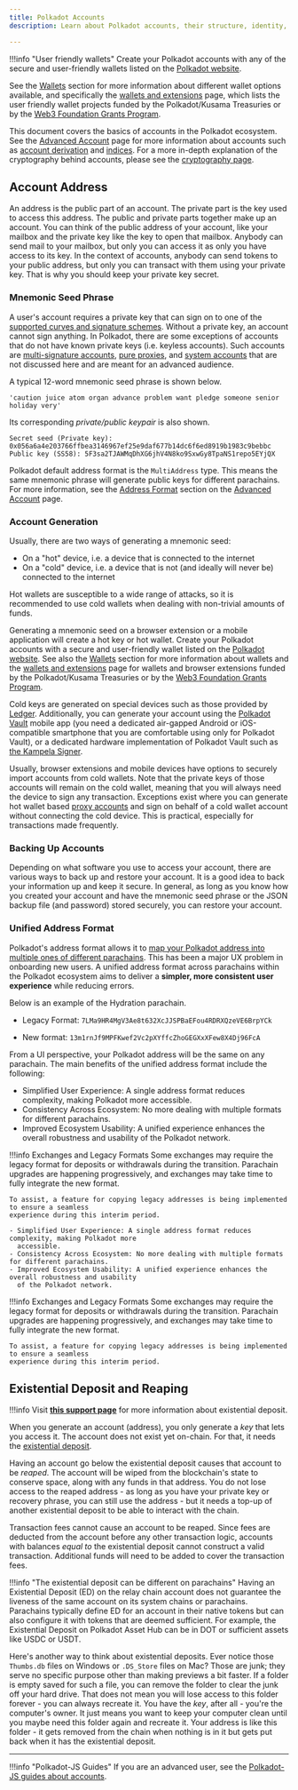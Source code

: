 ```yaml
---
title: Polkadot Accounts
description: Learn about Polkadot accounts, their structure, identity, and how to manage them effectively.

---
```


!!!info "User friendly wallets"
    Create your Polkadot accounts with any of the secure and user-friendly wallets listed on the [Polkadot website](https://www.polkadot.network/ecosystem/wallets/).

See the [Wallets](../general/wallets-and-extensions.md) section for more information about different wallet options
available, and specifically the [wallets and extensions](../general/wallets-and-extensions.md) page,
which lists the user friendly wallet projects funded by the Polkadot/Kusama Treasuries or by the
[Web3 Foundation Grants Program](../general/grants.md).

This document covers the basics of accounts in the Polkadot ecosystem. See the
[Advanced Account](./learn-account-advanced.md) page for more information about accounts such as
[account derivation](./learn-account-advanced.md#derivation-paths) and
[indices](./learn-account-advanced.md#indices). For a more in-depth explanation of the cryptography
behind accounts, please see the [cryptography page](learn-cryptography.md).

## Account Address

An address is the public part of an account. The private part is the key used to access this
address. The public and private parts together make up an account. You can think of the public
address of your account, like your mailbox and the private key like the key to open that mailbox.
Anybody can send mail to your mailbox, but only you can access it as only you have access to its
key. In the context of accounts, anybody can send tokens to your public address, but only you can
transact with them using your private key. That is why you should keep your private key secret.

### Mnemonic Seed Phrase

A user's account requires a private key that can sign on to one of the
[supported curves and signature schemes](../build/build-protocol-info.md#cryptography). Without a
private key, an account cannot sign anything. In Polkadot, there are some exceptions of accounts
that do not have known private keys (i.e. keyless accounts). Such accounts are
[multi-signature accounts](./learn-account-multisig.md),
[pure proxies](./learn-proxies-pure.md), and
[system accounts](./learn-account-advanced.md#system-accounts) that are not discussed here and are
meant for an advanced audience.

A typical 12-word mnemonic seed phrase is shown below.

```
'caution juice atom organ advance problem want pledge someone senior holiday very'
```

Its corresponding _private/public keypair_ is also shown.

```
Secret seed (Private key): 0x056a6a4e203766ffbea3146967ef25e9daf677b14dc6f6ed8919b1983c9bebbc
Public key (SS58): 5F3sa2TJAWMqDhXG6jhV4N8ko9SxwGy8TpaNS1repo5EYjQX
```

Polkadot default address format is the `MultiAddress` type. This means the same mnemonic phrase will
generate public keys for different parachains. For more information, see the
[Address Format](./learn-account-advanced.md#address-format) section on the
[Advanced Account](./learn-account-advanced.md) page.

### Account Generation

Usually, there are two ways of generating a mnemonic seed:

- On a "hot" device, i.e. a device that is connected to the internet
- On a "cold" device, i.e. a device that is not (and ideally will never be) connected to the
  internet

Hot wallets are susceptible to a wide range of attacks, so it is recommended to use cold wallets
when dealing with non-trivial amounts of funds.

Generating a mnemonic seed on a browser extension or a mobile application will create a hot key or
hot wallet. Create your Polkadot accounts with a secure and user-friendly wallet listed on the
[Polkadot website](https://www.polkadot.network/ecosystem/wallets/). See also the
[Wallets](../general/wallets-and-extensions.md) section for more information about wallets and the
[wallets and extensions](../general/wallets-and-extensions.md) page for wallets and browser
extensions funded by the Polkadot/Kusama Treasuries or by the
[Web3 Foundation Grants Program](../general/grants.md).

Cold keys are generated on special devices such as those provided by [Ledger](../general/ledger.md).
Additionally, you can generate your account using the [Polkadot Vault](../general/polkadot-vault.md)
mobile app (you need a dedicated air-gapped Android or iOS-compatible smartphone that you are
comfortable using only for Polkadot Vault), or a dedicated hardware implementation of Polkadot Vault
such as [the Kampela Signer](https://www.kampe.la/).

Usually, browser extensions and mobile devices have options to securely import accounts from cold
wallets. Note that the private keys of those accounts will remain on the cold wallet, meaning that
you will always need the device to sign any transaction. Exceptions exist where you can generate hot
wallet based [proxy accounts](./learn-proxies.md) and sign on behalf of a cold wallet account
without connecting the cold device. This is practical, especially for transactions made frequently.

### Backing Up Accounts

Depending on what software you use to access your account, there are various ways to back up and
restore your account. It is a good idea to back your information up and keep it secure. In general,
as long as you know how you created your account and have the mnemonic seed phrase or the JSON
backup file (and password) stored securely, you can restore your account.

### Unified Address Format

Polkadot's address format allows it to
[map your Polkadot address into multiple ones of different parachains](./learn-account-advanced.md#address-format).
This has been a major UX problem in onboarding new users. A unified address format across parachains
within the Polkadot ecosystem aims to deliver a **simpler, more consistent user experience** while
reducing errors.

Below is an example of the Hydration parachain.

- Legacy Format: `7LMa9HR4MgV3Ae8t632XcJJSPBaEFou4RDRXQzeVE6BrpYCk`

- New format: `13m1rnJf9MPFKwef2Vc2pXYffcZhoGEGXxXFew8X4Dj96FcA`

From a UI perspective, your Polkadot address will be the same on any parachain. The main benefits of
the unified address format include the following:

- Simplified User Experience: A single address format reduces complexity, making Polkadot more
  accessible.
- Consistency Across Ecosystem: No more dealing with multiple formats for different parachains.
- Improved Ecosystem Usability: A unified experience enhances the overall robustness and usability
  of the Polkadot network.

!!!info Exchanges and Legacy Formats
    Some exchanges may require the legacy format for deposits or withdrawals during the transition.
    Parachain upgrades are happening progressively, and exchanges may take time to fully integrate the
    new format.

    To assist, a feature for copying legacy addresses is being implemented to ensure a seamless
    experience during this interim period.

    - Simplified User Experience: A single address format reduces complexity, making Polkadot more
      accessible.
    - Consistency Across Ecosystem: No more dealing with multiple formats for different parachains.
    - Improved Ecosystem Usability: A unified experience enhances the overall robustness and usability
      of the Polkadot network.

!!!info Exchanges and Legacy Formats
    Some exchanges may require the legacy format for deposits or withdrawals during the transition.
    Parachain upgrades are happening progressively, and exchanges may take time to fully integrate the
    new format.

    To assist, a feature for copying legacy addresses is being implemented to ensure a seamless
    experience during this interim period.

## Existential Deposit and Reaping

!!!info
    Visit [**this support page**](https://support.polkadot.network/support/solutions/articles/65000168651-what-is-the-existential-deposit-) for more information about existential deposit.

When you generate an account (address), you only generate a _key_ that lets you access it. The
account does not exist yet on-chain. For that, it needs the
[existential deposit](../general/chain-state-values.md).

Having an account go below the existential deposit causes that account to be _reaped_. The account
will be wiped from the blockchain's state to conserve space, along with any funds in that address.
You do not lose access to the reaped address - as long as you have your private key or recovery
phrase, you can still use the address - but it needs a top-up of another existential deposit to be
able to interact with the chain.

Transaction fees cannot cause an account to be reaped. Since fees are deducted from the account
before any other transaction logic, accounts with balances _equal to_ the existential deposit cannot
construct a valid transaction. Additional funds will need to be added to cover the transaction fees.

!!!info "The existential deposit can be different on parachains"
    Having an Existential Deposit (ED) on the relay chain account does not guarantee the liveness of the same account on its system chains or parachains. Parachains typically define ED for an account in their native tokens but can also configure it with tokens that are deemed sufficient. For example, the Existential Deposit on Polkadot Asset Hub can be in DOT or sufficient assets like USDC or USDT.

Here's another way to think about existential deposits. Ever notice those `Thumbs.db` files on
Windows or `.DS_Store` files on Mac? Those are junk; they serve no specific purpose other than
making previews a bit faster. If a folder is empty saved for such a file, you can remove the folder
to clear the junk off your hard drive. That does not mean you will lose access to this folder
forever - you can always recreate it. You have the _key_, after all - you're the computer's owner.
It just means you want to keep your computer clean until you maybe need this folder again and
recreate it. Your address is like this folder - it gets removed from the chain when nothing is in it
but gets put back when it has the existential deposit.

---

!!!info "Polkadot-JS Guides"
    If you are an advanced user, see the [Polkadot-JS guides about accounts](./learn-guides-accounts.md).
